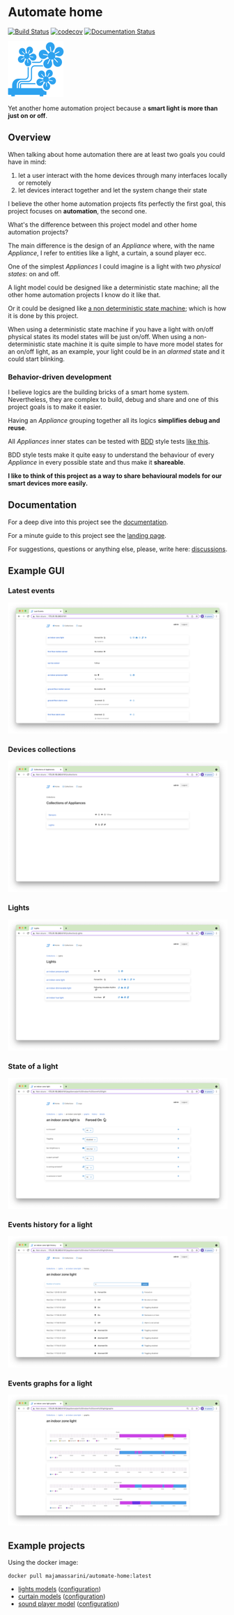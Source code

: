 # Automate home

[![Build Status](https://app.travis-ci.com/majamassarini/automate-home.svg?branch=main)](https://app.travis-ci.com/majamassarini/automate-home)
[![codecov](https://codecov.io/gh/majamassarini/automate-home/branch/main/graph/badge.svg?token=mjBUwkmcML)](https://codecov.io/gh/majamassarini/automate-home)
[![Documentation Status](https://readthedocs.org/projects/automate-home/badge/?version=latest)](https://automate-home.readthedocs.io/en/latest/?badge=latest)

![](icon_128x128.png)


Yet another home automation project because a **smart light is more than just on or off**.

## Overview

When talking about home automation there are at least two goals you could
have in mind:

1. let a user interact with the home devices through many interfaces locally or remotely
2. let devices interact together and let the system change their state

I believe the other home automation projects fits perfectly the first goal,
this project focuses on **automation**, the second one.

What's the difference between this project model and other home automation projects?

The main difference is the design of an *Appliance* where, with the name *Appliance*, I refer to entities like a light, a curtain, a sound player ecc.

One of the simplest *Appliances* I could imagine is a light with two *physical states*: on and off.

A light model could be designed like a deterministic state machine; all the other home automation projects I know do it like that.

Or it could be designed like [a non deterministic state machine](https://www.google.com/url?sa=t&rct=j&q=&esrc=s&source=web&cd=&cad=rja&uact=8&ved=2ahUKEwjE_8OOjeTsAhVR26QKHe9iA4cQmhMwHHoECB8QAg&url=https%3A%2F%2Fen.wikipedia.org%2Fwiki%2FNondeterministic_finite_automaton&usg=AOvVaw27skSr2u7Pk_Ka8zz9O1j0>);
 which is how it is done by this project.

When using a deterministic state machine if you have a light with on/off physical states its model states will be just on/off.
When using a non-deterministic state machine it is quite simple to have more model states for an on/off light, as an example, 
your light could be in an *alarmed* state and it could start blinking.

### Behavior-driven development

I believe logics are the building bricks of a smart home system.
Nevertheless, they are complex to build, debug and share and one of this project goals is to make it easier.

Having an *Appliance* grouping together all its logics **simplifies debug and reuse**.

All *Appliances* inner states can be tested with [BDD](https://www.google.com/url?sa=t&rct=j&q=&esrc=s&source=web&cd=&cad=rja&uact=8&ved=2ahUKEwjqq7PHleTsAhXpA2MBHUVSC2wQFjAAegQIAhAC&url=https%3A%2F%2Fen.wikipedia.org%2Fwiki%2FBehavior-driven_development&usg=AOvVaw3zU0d2S_KiO3w9C0gwNWv_) style tests [like this](https://automate-home.readthedocs.io/en/latest/features/features.light_presence.feature-file.html).

BDD style tests make it quite easy to understand the behaviour of every *Appliance* in every possible state and thus make it **shareable**.

**I like to think of this project as a way to share behavioural models for our smart devices more easily.**

## Documentation

For a deep dive into this project see the [documentation](https://automate-home.readthedocs.io/en/latest/?badge=latest).

For a minute guide to this project see the [landing page](https://majamassarini.github.io/automate-home).

For suggestions, questions or anything else, please, write here: [discussions](https://github.com/majamassarini/automate-home/discussions).

## Example GUI

### Latest events

![](docs/images/last_events.png)

### Devices collections

![](docs/images/devices_collections.png)

### Lights

![](docs/images/lights_collection.png)

### State of a light

![](docs/images/light_state.png)

### Events history for a light

![](docs/images/light_history.png)

### Events graphs for a light

![](docs/images/light_graphs.png)


## Example projects

Using the docker image:

```shell
docker pull majamassarini/automate-home:latest
```

* [lights models](https://majamassarini.github.io/automate-lights-example/pages/172.31.10.243/index.html) ([configuration](https://github.com/majamassarini/automate-lights-example))
* [curtain models](https://majamassarini.github.io/automate-curtains-example/pages/172.31.10.244/index.html) ([configuration](https://github.com/majamassarini/automate-curtains-example))
* [sound player model](https://majamassarini.github.io/automate-sound-player-example/pages/172.31.10.247/index.html) ([configuration](https://github.com/majamassarini/automate-sound-player-example))
